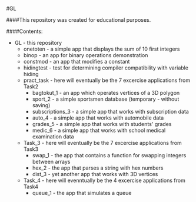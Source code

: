 #GL

####This repository was created for educational purposes.

####Contents:
+    GL - this repository
     +    onetoten - a simple app that displays the sum of 10 first integers
     +    binop - an app for binary operations demonstration
     +    constmod - an app that modifies a constant
     +    hidingtest - test for determining compiler compatibility with variable hiding
     +    pract\_task - here will eventually be the 7 excercise applications from Task2
          +    bagtokut\_1 - an app which operates vertices of a 3D polygon
          +    sport\_2 - a simple sportsmen database (temporary - without saving)
          +    subscriptions\_3 - a simple app that works with subscription data
          +    auto\_4 - a simple app that works with automobile data
          +    grades\_5 - a simple app that works with students' grades
          +    medic\_6 - a simple app that works with school medical examination data
     +    Task\_3 - here will eventually be the 7 excercise applications from Task3
          +    swap\_1 - the app that contains a function for swapping integers between arrays
          +    hex\_2 - the app that parses a string with hex numbers
          +    dist\_3 - yet another app that works with 3D vertices
     +    Task\_4 - here will evenntually be the 4 excercise applications from Task4
          +    queue\_1 - the app that simulates a queue

